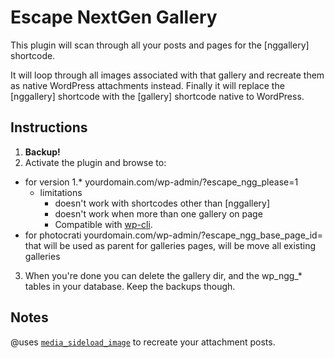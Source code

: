 Escape NextGen Gallery
======================

This plugin will scan through all your posts and pages for the [nggallery] shortcode.

It will loop through all images associated with that gallery and recreate them as native WordPress attachments instead. Finally it will replace the [nggallery] shortcode with the [gallery] shortcode native to WordPress.

## Instructions

1. **Backup!**
2. Activate the plugin and browse to:
  * for version 1.* yourdomain.com/wp-admin/?escape_ngg_please=1 
    * limitations
      - doesn't work with shortcodes other than [nggallery]
      - doesn't work when more than one gallery on page
      - Compatible with [wp-cli](http://wp-cli.org/).
  * for photocrati yourdomain.com/wp-admin/?escape_ngg_base_page_id=<pageId> that will be used as parent for galleries pages, will be move all existing galleries 
3. When you're done you can delete the gallery dir, and the wp_ngg_* tables in your database. Keep the backups though.

## Notes

@uses [`media_sideload_image`](http://codex.wordpress.org/Function_Reference/media_sideload_image) to recreate your attachment posts.
